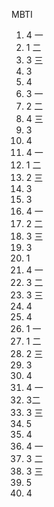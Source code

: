 MBTI
1. 4 一
2. 1 二
3. 3 三
4. 3
5. 4
6. 3 一
7. 2 二
8. 4 三
9. 3
10. 4
11. 4 一
12. 1 二
13. 2 三
14. 3
15. 3
16. 4 一
17. 2 二
18. 3 三
19. 3
20. 1 
21. 4 一
22. 3 二
23. 3 三
24. 4
25. 4
26. 1 一
27. 1 二
28. 2 三
29. 3
30. 4
31. 4 一
32. 3二
33. 3 三
34. 5
35. 4
36. 4 一
37. 3 二
38. 3 三
39. 5
40. 4

